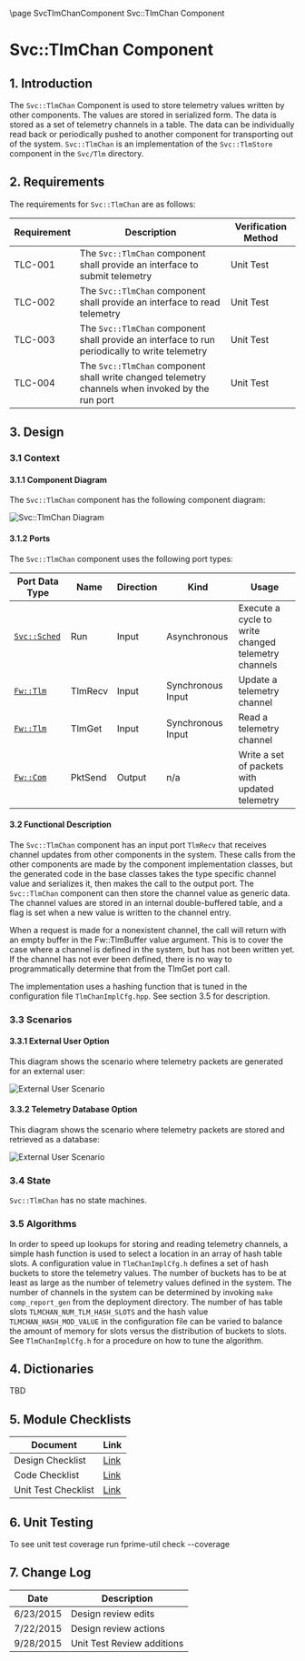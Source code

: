 \page SvcTlmChanComponent Svc::TlmChan Component
# Svc::TlmChan Component

## 1. Introduction

The `Svc::TlmChan` Component is used to store telemetry values written by other components. The values are stored in serialized form. 
The data is stored as a set of telemetry channels in a table. 
The data can be individually read back or periodically pushed to another component for transporting out of the system. 
`Svc::TlmChan` is an implementation of the `Svc::TlmStore` component in the `Svc/Tlm` directory.

## 2. Requirements

The requirements for `Svc::TlmChan` are as follows:

Requirement | Description | Verification Method
----------- | ----------- | -------------------
TLC-001 | The `Svc::TlmChan` component shall provide an interface to submit telemetry | Unit Test
TLC-002 | The `Svc::TlmChan` component shall provide an interface to read telemetry | Unit Test
TLC-003 | The `Svc::TlmChan` component shall provide an interface to run periodically to write telemetry | Unit Test
TLC-004 | The `Svc::TlmChan` component shall write changed telemetry channels when invoked by the run port | Unit Test

## 3. Design

### 3.1 Context

#### 3.1.1 Component Diagram

The `Svc::TlmChan` component has the following component diagram:

![Svc::TlmChan Diagram](img/TlmChanBDD.jpg "Svc::TlmChan")

#### 3.1.2 Ports

The `Svc::TlmChan` component uses the following port types:

Port Data Type | Name | Direction | Kind | Usage
-------------- | ---- | --------- | ---- | -----
[`Svc::Sched`](../../Sched/docs/sdd.md) | Run | Input | Asynchronous | Execute a cycle to write changed telemetry channels
[`Fw::Tlm`](../../../Fw/Tlm/docs/sdd.md) | TlmRecv | Input | Synchronous Input | Update a telemetry channel
[`Fw::Tlm`](../../../Fw/Tlm/docs/sdd.md) | TlmGet | Input | Synchronous Input | Read a telemetry channel
[`Fw::Com`](../../../Fw/Com/docs/sdd.md) | PktSend | Output | n/a | Write a set of packets with updated telemetry

#### 3.2 Functional Description

The `Svc::TlmChan` component has an input port `TlmRecv` that receives channel updates from other components in the system. These calls from the other components are made by the component implementation classes, but the generated code in the base classes takes the type specific channel value and serializes it, then makes the call to the output port. The `Svc::TlmChan` component can then store the channel value as generic data. The channel values are stored in an internal double-buffered table, and a flag is set when a new value is written to the channel entry.

When a request is made for a nonexistent channel, the call will return with an empty buffer in the Fw::TlmBuffer value argument. This is to cover the case where a channel is defined in the system, but has not been written yet. If the channel has not ever been defined, there is no way to programmatically determine that from the TlmGet port call.

The implementation uses a hashing function that is tuned in the configuration file `TlmChanImplCfg.hpp`. See section 3.5 for description.

### 3.3 Scenarios

#### 3.3.1 External User Option

This diagram shows the scenario where telemetry packets are generated for an external user:

![External User Scenario](img/ExternalUserScenario.jpg) 

#### 3.3.2 Telemetry Database Option

This diagram shows the scenario where telemetry packets are stored and retrieved as a database:

![External User Scenario](img/DatabaseScenario.jpg) 

### 3.4 State

`Svc::TlmChan` has no state machines.

### 3.5 Algorithms

In order to speed up lookups for storing and reading telemetry channels, a simple hash function is used to select a location in an array of hash table slots.
A configuration value in `TlmChanImplCfg.h` defines a set of hash buckets to store the telemetry values. The number of buckets has to be at least as large as the number of telemetry values defined in the system. The number of channels in the system can be determined by invoking `make comp_report_gen` from the deployment directory. The number of has table slots `TLMCHAN_NUM_TLM_HASH_SLOTS` and the hash value `TLMCHAN_HASH_MOD_VALUE` in the configuration file can be varied to balance the amount of memory for slots versus the distribution of buckets to slots. See `TlmChanImplCfg.h` for a procedure on how to tune the algorithm.

## 4. Dictionaries

TBD

## 5. Module Checklists

Document | Link
-------- | ----
Design Checklist | [Link](Checklist_Design.xlsx)
Code Checklist  | [Link](Checklist_Code.xlsx)
Unit Test Checklist  | [Link](Checklist_Unit_Test.xlsx)

## 6. Unit Testing

To see unit test coverage run fprime-util check --coverage

## 7. Change Log

Date | Description
---- | -----------
6/23/2015 | Design review edits
7/22/2015 | Design review actions 
9/28/2015 | Unit Test Review additions



